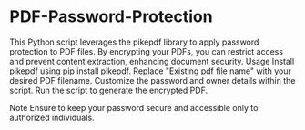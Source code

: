 # PDF-Password-Protection
This Python script leverages the pikepdf library to apply password protection to PDF files. By encrypting your PDFs, you can restrict access and prevent content extraction, enhancing document security.
Usage
Install pikepdf using pip install pikepdf.
Replace "Existing pdf file name" with your desired PDF filename.
Customize the password and owner details within the script.
Run the script to generate the encrypted PDF.

Note
Ensure to keep your password secure and accessible only to authorized individuals.
